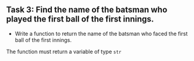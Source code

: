 ## Task 3: Find the name of the batsman who played the first ball of the first innings.

* Write a function to return the name of the batsman who faced the  first ball of the first innings.

The function must return a variable of type `str`
